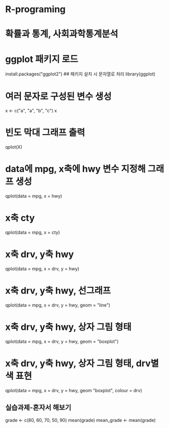 # R-programing
# 확률과 통계, 사회과학통계분석



# ggplot 패키지 로드
install.packages("ggplot2")  ## 패키지 설치 시 문자열로 처리
library(ggplot)


# 여러 문자로 구성된 변수 생성
x <- c("a", "a", "b", "c")
x

# 빈도 막대 그래프 출력
qplot(X)

# data에 mpg, x축에 hwy 변수 지정해 그래프 생성
qplot(data = mpg, x = hwy)

# x축 cty 
qplot(data = mpg, x = cty)

# x축 drv, y축 hwy
qplot(data = mpg, x = drv, y = hwy)

# x축 drv, y축 hwy, 선그래프
qplot(data = mpg, x = drv, y = hwy, geom = "line")

# x축 drv, y축 hwy, 상자 그림 형태
qplot(data = mpg, x = drv, y = hwy, geom = "boxplot")

# x축 drv, y축 hwy, 상자 그림 형태, drv별 색 표현
qplot(data = mpg, x = drv, y = hwy, geom "boxplot", colour = drv)


## 실습과제-혼자서 해보기
grade <- c(80, 60, 70, 50, 90)
mean(grade)
mean_grade <- mean(grade)



